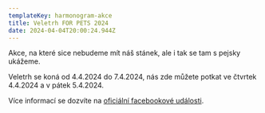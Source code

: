 ```yaml
---
templateKey: harmonogram-akce
title: Veletrh FOR PETS 2024
date: 2024-04-04T20:00:24.944Z
---
```

A﻿kce, na které sice nebudeme mít náš stánek, ale i tak se tam s pejsky ukážeme. 

V﻿eletrh se koná od 4.4.2024 do 7.4.2024, nás zde můžete potkat ve čtvrtek 4.4.2024 a v pátek 5.4.2024.

V﻿íce informací se dozvíte na [oficiální facebookové události](https://fb.me/e/3FXL9JO1Z).